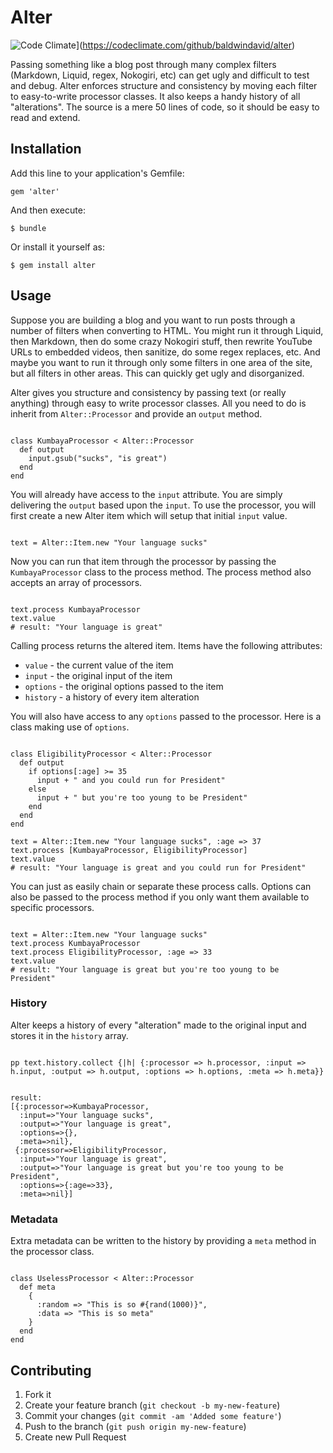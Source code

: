# Alter

![Code Climate](https://codeclimate.com/badge.png)](https://codeclimate.com/github/baldwindavid/alter)

Passing something like a blog post through many complex filters (Markdown, Liquid, regex, Nokogiri, etc) can get ugly and difficult to test and debug. Alter enforces structure and consistency by moving each filter to easy-to-write processor classes. It also keeps a handy history of all "alterations". The source is a mere 50 lines of code, so it should be easy to read and extend.

## Installation

Add this line to your application's Gemfile:

    gem 'alter'

And then execute:

    $ bundle

Or install it yourself as:

    $ gem install alter

## Usage

Suppose you are building a blog and you want to run posts through a number of filters when converting to HTML. You might run it through Liquid, then Markdown, then do some crazy Nokogiri stuff, then rewrite YouTube URLs to embedded videos, then sanitize, do some regex replaces, etc. And maybe you want to run it through only some filters in one area of the site, but all filters in other areas. This can quickly get ugly and disorganized.

Alter gives you structure and consistency by passing text (or really anything) through easy to write processor classes. All you need to do is inherit from `Alter::Processor` and provide an `output` method.

<pre lang="ruby"><code>
class KumbayaProcessor &#60; Alter::Processor
  def output
    input.gsub("sucks", "is great")
  end
end
</code></pre>
    
You will already have access to the `input` attribute. You are simply delivering the `output` based upon the `input`. To use the processor, you will first create a new Alter item which will setup that initial `input` value.

<pre lang="ruby"><code>
text = Alter::Item.new "Your language sucks"
</code></pre>
    
Now you can run that item through the processor by passing the `KumbayaProcessor` class to the process method. The process method also accepts an array of processors.

<pre lang="ruby"><code>
text.process KumbayaProcessor
text.value
# result: "Your language is great"
</code></pre>

Calling process returns the altered item. Items have the following attributes:

- `value` - the current value of the item
- `input` - the original input of the item
- `options` - the original options passed to the item
- `history` - a history of every item alteration
    
You will also have access to any `options` passed to the processor. Here is a class making use of `options`.

<pre lang="ruby"><code>
class EligibilityProcessor &#60; Alter::Processor
  def output
    if options[:age] >= 35
      input + " and you could run for President"
    else
      input + " but you're too young to be President"
    end
  end
end

text = Alter::Item.new "Your language sucks", :age => 37
text.process [KumbayaProcessor, EligibilityProcessor]
text.value
# result: "Your language is great and you could run for President"
</code></pre>
    
You can just as easily chain or separate these process calls. Options can also be passed to the process method if you only want them available to specific processors.

<pre lang="ruby"><code>
text = Alter::Item.new "Your language sucks"
text.process KumbayaProcessor
text.process EligibilityProcessor, :age => 33
text.value
# result: "Your language is great but you're too young to be President"
</code></pre>
    
### History

Alter keeps a history of every "alteration" made to the original input and stores it in the `history` array.

<pre lang="ruby"><code>
pp text.history.collect {|h| {:processor => h.processor, :input => h.input, :output => h.output, :options => h.options, :meta => h.meta}}
</code></pre>

<pre lang="console"><code>
result:  
[{:processor=>KumbayaProcessor,
  :input=>"Your language sucks",
  :output=>"Your language is great",
  :options=>{},
  :meta=>nil},
 {:processor=>EligibilityProcessor,
  :input=>"Your language is great",
  :output=>"Your language is great but you're too young to be President",
  :options=>{:age=>33},
  :meta=>nil}]
</code></pre>
        
### Metadata

Extra metadata can be written to the history by providing a `meta` method in the processor class.

<pre lang="ruby"><code>
class UselessProcessor &#60; Alter::Processor
  def meta
    { 
      :random => "This is so #{rand(1000)}",
      :data => "This is so meta"
    }
  end
end
</code></pre>

## Contributing

1. Fork it
2. Create your feature branch (`git checkout -b my-new-feature`)
3. Commit your changes (`git commit -am 'Added some feature'`)
4. Push to the branch (`git push origin my-new-feature`)
5. Create new Pull Request

